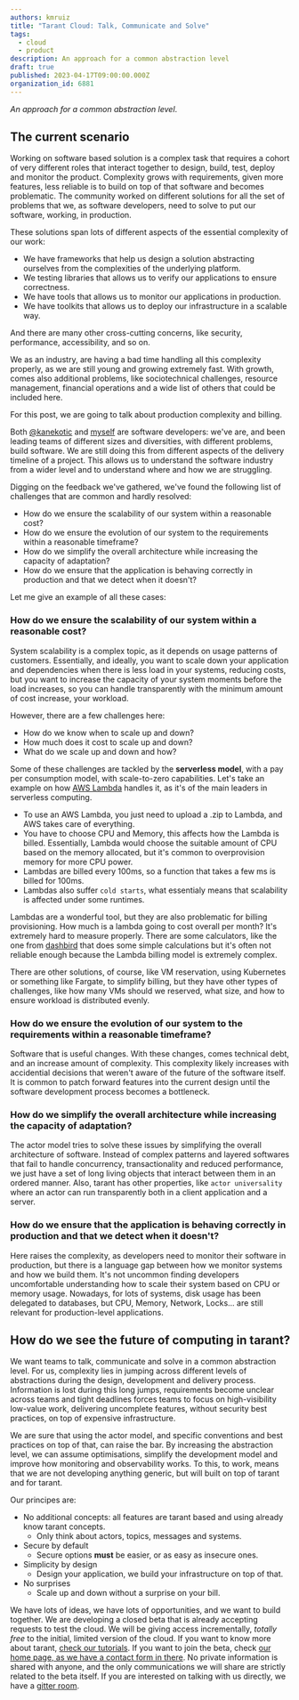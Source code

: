 ```yaml
---
authors: kmruiz
title: "Tarant Cloud: Talk, Communicate and Solve"
tags:
  - cloud
  - product
description: An approach for a common abstraction level 
draft: true
published: 2023-04-17T09:00:00.000Z
organization_id: 6881
---
```


_An approach for a common abstraction level_.

## The current scenario

Working on software based solution is a complex task that requires a cohort of very different roles that interact together to design, build, test, deploy and monitor
the product. Complexity grows with requirements, given more features, less reliable is to build on top of that software and becomes problematic. The community
worked on different solutions for all the set of problems that we, as software developers, need to solve to put our software, working, in production.

These solutions span lots of different aspects of the essential complexity of our work:

* We have frameworks that help us design a solution abstracting ourselves from the complexities of the underlying platform.
* We testing libraries that allows us to verify our applications to ensure correctness.
* We have tools that allows us to monitor our applications in production.
* We have toolkits that allows us to deploy our infrastructure in a scalable way.

And there are many other cross-cutting concerns, like security, performance, accessibility, and so on.

We as an industry, are having a bad time handling all this complexity properly, as we are still young and growing extremely fast. With growth, comes also additional
problems, like sociotechnical challenges, resource management, financial operations and a wide list of others that could be included here.

For this post, we are going to talk about production complexity and billing.

Both [@kanekotic](https://github.com/kanekotic) and [myself](https://github.com/kmruiz) are software developers: we've are, and been leading teams of 
different sizes and diversities, with different problems, build software.  We are still doing this from different aspects of the delivery timeline of a project. 
This allows us to understand the software industry from a wider level and to understand where and how we are struggling.

Digging on the feedback we've gathered, we've found the following list of challenges that are common and hardly resolved:

* How do we ensure the scalability of our system within a reasonable cost?
* How do we ensure the evolution of our system to the requirements within a reasonable timeframe?
* How do we simplify the overall architecture while increasing the capacity of adaptation?
* How do we ensure that the application is behaving correctly in production and that we detect when it doesn't?

Let me give an example of all these cases:

### How do we ensure the scalability of our system within a reasonable cost?

System scalability is a complex topic, as it depends on usage patterns of customers. Essentially, and ideally, you want to scale down your application and 
dependencies when there is less load in your systems, reducing costs, but you want to increase the capacity of your system moments before the load increases,
so you can handle transparently with the minimum amount of cost increase, your workload.

However, there are a few challenges here:

* How do we know when to scale up and down?
* How much does it cost to scale up and down?
* What do we scale up and down and how?

Some of these challenges are tackled by the **serverless model**, with a pay per consumption model, with scale-to-zero capabilities. Let's take an example on how
[AWS Lambda](https://aws.amazon.com/lambda/) handles it, as it's of the main leaders in serverless computing.

* To use an AWS Lambda, you just need to upload a .zip to Lambda, and AWS takes care of everything.
* You have to choose CPU and Memory, this affects how the Lambda is billed. Essentially, Lambda would choose the suitable amount of CPU based on the memory allocated, but it's common to overprovision memory for more CPU power.
* Lambdas are billed every 100ms, so a function that takes a few ms is billed for 100ms.
* Lambdas also suffer `cold starts`, what essentialy means that scalability is affected under some runtimes.

Lambdas are a wonderful tool, but they are also problematic for billing provisioning. How much is a lambda going to cost overall per month? It's extremely hard
to measure properly. There are some calculators, like the one from [dashbird](https://dashbird.io/lambda-cost-calculator/) that does some simple calculations but
it's often not reliable enough because the Lambda billing model is extremely complex.

There are other solutions, of course, like VM reservation, using Kubernetes or something like Fargate, to simplify billing, but they have other types of challenges, 
like how many VMs should we reserved, what size, and how to ensure workload is distributed evenly.

### How do we ensure the evolution of our system to the requirements within a reasonable timeframe?

Software that is useful changes. With these changes, comes technical debt, and an increase amount of complexity. This complexity likely increases with
accidential decisions that weren't aware of the future of the software itself. It is common to patch forward features into the current design until
the software development process becomes a bottleneck.

### How do we simplify the overall architecture while increasing the capacity of adaptation?

The actor model tries to solve these issues by simplifying the overall architecture of software. Instead of complex patterns and layered softwares that
fail to handle concurrency, transactionality and reduced performance, we just have a set of long living objects that interact between them in an ordered
manner. Also, tarant has other properties, like `actor universality` where an actor can run transparently both in a client application and a server.

### How do we ensure that the application is behaving correctly in production and that we detect when it doesn't?

Here raises the complexity, as developers need to monitor their software in production, but there is a language gap between how we monitor systems and how we build
them. It's not uncommon finding developers uncomfortable understanding how to scale their system based on CPU or memory usage. Nowadays, for lots
of systems, disk usage has been delegated to databases, but CPU, Memory, Network, Locks... are still relevant for production-level applications.

## How do we see the future of computing in tarant?

We want teams to talk, communicate and solve in a common abstraction level. For us, complexity lies in jumping across different levels of abstractions during
the design, development and delivery process. Information is lost during this long jumps, requirements become unclear across teams and tight deadlines forces
teams to focus on high-visibility low-value work, delivering uncomplete features, without security best practices, on top of expensive infrastructure.

We are sure that using the actor model, and specific conventions and best practices on top of that, can raise the bar. By increasing the abstraction level, we can
assume optimisations, simplify the development model and improve how monitoring and observability works. To this, to work, means that we are not developing
anything generic, but will built on top of tarant and for tarant.

Our principes are:

* No additional concepts: all features are tarant based and using already know tarant concepts.
  * Only think about actors, topics, messages and systems.
* Secure by default
  * Secure options **must** be easier, or as easy as insecure ones.
* Simplicity by design
  * Design your application, we build your infrastructure on top of that.
* No surprises
  * Scale up and down without a surprise on your bill.

We have lots of ideas, we have lots of opportunities, and we want to build together. We are developing a closed beta that is already accepting requests to test
the cloud. We will be giving access incrementally, *totally free* to the initial, limited version of the cloud.
If you want to know more about tarant, [check our tutorials](https://www.tarant.dev/docs/category/quick-start). 
If you want to join the beta, check [our home page, as we have a contact form in there](/). 
No private information is shared with anyone, and the only communications we will share are strictly related to the beta itself. 
If you are interested on talking with us directly, we have a [gitter room](https://app.gitter.im/#/room/#tarantx_general).
